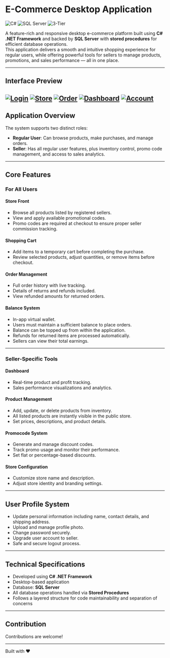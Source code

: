 # E-Commerce Desktop Application

![C#](https://img.shields.io/badge/C%23-.NET%20Framework-239120) ![SQL Server](https://img.shields.io/badge/Database-SQL%20Server-CC2927) ![3-Tier](https://img.shields.io/badge/Architecture-3--Tier-ff69b4)

A feature-rich and responsive desktop e-commerce platform built using **C# .NET Framework** and backed by **SQL Server** with **stored procedures** for efficient database operations.  
This application delivers a smooth and intuitive shopping experience for regular users, while offering powerful tools for sellers to manage products, promotions, and sales performance — all in one place.

---

## Interface Preview

[![Login](https://iili.io/F7xuKmu.md.png)](https://freeimage.host/i/F7xuKmu)
[![Store](https://iili.io/F7xxCl9.md.png)](https://freeimage.host/i/F7xxCl9)
[![Order](https://iili.io/F7xaG24.md.png)](https://freeimage.host/i/F7xaG24)
[![Dashboard](https://iili.io/F7xlVz7.md.png)](https://freeimage.host/i/F7xlVz7)
[![Account](https://iili.io/F7x0Saf.md.png)](https://freeimage.host/i/F7x0Saf)
---

## Application Overview

The system supports two distinct roles:

- **Regular User**: Can browse products, make purchases, and manage orders.  
- **Seller**: Has all regular user features, plus inventory control, promo code management, and access to sales analytics.

---

## Core Features

### For All Users

#### Store Front
- Browse all products listed by registered sellers.
- View and apply available promotional codes.
- Promo codes are required at checkout to ensure proper seller commission tracking.

#### Shopping Cart
- Add items to a temporary cart before completing the purchase.
- Review selected products, adjust quantities, or remove items before checkout.

#### Order Management
- Full order history with live tracking.
- Details of returns and refunds included.
- View refunded amounts for returned orders.

#### Balance System
- In-app virtual wallet.
- Users must maintain a sufficient balance to place orders.
- Balance can be topped up from within the application.
- Refunds for returned items are processed automatically.
- Sellers can view their total earnings.

---

### Seller-Specific Tools

#### Dashboard
- Real-time product and profit tracking.
- Sales performance visualizations and analytics.

#### Product Management
- Add, update, or delete products from inventory.
- All listed products are instantly visible in the public store.
- Set prices, descriptions, and product details.

#### Promocode System
- Generate and manage discount codes.
- Track promo usage and monitor their performance.
- Set flat or percentage-based discounts.

#### Store Configuration
- Customize store name and description.
- Adjust store identity and branding settings.

---

## User Profile System
- Update personal information including name, contact details, and shipping address.
- Upload and manage profile photo.
- Change password securely.
- Upgrade user account to seller.
- Safe and secure logout process.

---

## Technical Specifications
- Developed using **C# .NET Framework**
- Desktop-based application
- Database: **SQL Server**
- All database operations handled via **Stored Procedures**
- Follows a layered structure for code maintainability and separation of concerns

---

## Contribution
Contributions are welcome!

---

Built with ❤️
